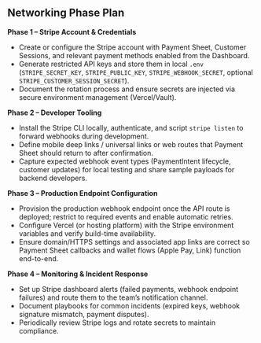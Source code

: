 ## Networking Phase Plan

**Phase 1 – Stripe Account & Credentials**
- Create or configure the Stripe account with Payment Sheet, Customer Sessions, and relevant payment methods enabled from the Dashboard.
- Generate restricted API keys and store them in local `.env` (`STRIPE_SECRET_KEY`, `STRIPE_PUBLIC_KEY`, `STRIPE_WEBHOOK_SECRET`, optional `STRIPE_CUSTOMER_SESSION_SECRET`).
- Document the rotation process and ensure secrets are injected via secure environment management (Vercel/Vault).

**Phase 2 – Developer Tooling**
- Install the Stripe CLI locally, authenticate, and script `stripe listen` to forward webhooks during development.
- Define mobile deep links / universal links or web routes that Payment Sheet should return to after confirmation.
- Capture expected webhook event types (PaymentIntent lifecycle, customer updates) for local testing and share sample payloads for backend developers.

**Phase 3 – Production Endpoint Configuration**
- Provision the production webhook endpoint once the API route is deployed; restrict to required events and enable automatic retries.
- Configure Vercel (or hosting platform) with the Stripe environment variables and verify build-time availability.
- Ensure domain/HTTPS settings and associated app links are correct so Payment Sheet callbacks and wallet flows (Apple Pay, Link) function end-to-end.

**Phase 4 – Monitoring & Incident Response**
- Set up Stripe dashboard alerts (failed payments, webhook endpoint failures) and route them to the team’s notification channel.
- Document playbooks for common incidents (expired keys, webhook signature mismatch, payment disputes).
- Periodically review Stripe logs and rotate secrets to maintain compliance.
